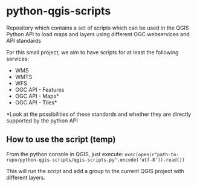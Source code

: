 # python-qgis-scripts
Repository which contains a set of scripts which can be used in the QGIS Python API to load maps and layers using different OGC webservices and API standards

For this small project, we aim to have scripts for at least the following services:

* WMS
* WMTS
* WFS
* OGC API - Features 
* OGC API - Maps* 
* OGC API - Tiles* 

*Look at the possibilities of these standards and whether they are directly supported by the python API

## How to use the script (temp)
From the python console in QGIS, just execute: `exec(open(r"path-to-repo/python-qgis-scripts/qgis-scripts.py".encode('utf-8')).read())` 

This will run the script and add a group to the current QGIS project with different layers.
